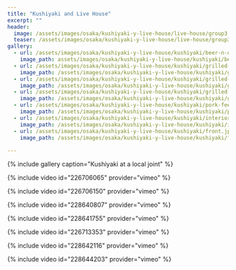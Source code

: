 ```yaml
---
title: "Kushiyaki and Live House"
excerpt: ""
header:
  image: /assets/images/osaka/kushiyaki-y-live-house/live-house/group3.jpg
  teaser: /assets/images/osaka/kushiyaki-y-live-house/live-house/group3.jpg
gallery:
  - url: /assets/images/osaka/kushiyaki-y-live-house/kushiyaki/beer-n-dipping-sauce.jpg
    image_path: assets/images/osaka/kushiyaki-y-live-house/kushiyaki/beer-n-dipping-sauce.jpg
  - url: /assets/images/osaka/kushiyaki-y-live-house/kushiyaki/grilled-beef-skewers.jpg
    image_path: /assets/images/osaka/kushiyaki-y-live-house/kushiyaki/grilled-beef-skewers.jpg
  - url: /assets/images/osaka/kushiyaki-y-live-house/kushiyaki/grilled-beef-stomach-n-tripes.jpg
    image_path: /assets/images/osaka/kushiyaki-y-live-house/kushiyaki/grilled-beef-stomach-n-tripes.jpg
  - url: /assets/images/osaka/kushiyaki-y-live-house/kushiyaki/grilled-beef-hearts.jpg
    image_path: /assets/images/osaka/kushiyaki-y-live-house/kushiyaki/grilled-beef-hearts.jpg
  - url: /assets/images/osaka/kushiyaki-y-live-house/kushiyaki/pork-feet-soup.jpg
    image_path: /assets/images/osaka/kushiyaki-y-live-house/kushiyaki/pork-feet-soup.jpg
  - url: /assets/images/osaka/kushiyaki-y-live-house/kushiyaki/interior.jpg
    image_path: /assets/images/osaka/kushiyaki-y-live-house/kushiyaki/interior.jpg
  - url: /assets/images/osaka/kushiyaki-y-live-house/kushiyaki/front.jpg
    image_path: /assets/images/osaka/kushiyaki-y-live-house/kushiyaki/front.jpg
  
---
```


{% include gallery caption="Kushiyaki at a local joint" %}

{% include video id="226706065" provider="vimeo" %}

{% include video id="226706150" provider="vimeo" %}

{% include video id="228640807" provider="vimeo" %}

{% include video id="228641755" provider="vimeo" %}

{% include video id="226713353" provider="vimeo" %}

{% include video id="228642116" provider="vimeo" %}


{% include video id="228644203" provider="vimeo" %}